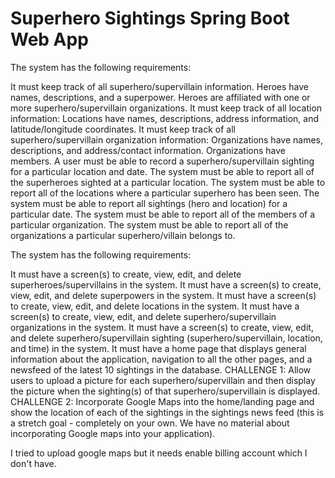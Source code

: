 # Superhero Sightings Spring Boot Web App

The system has the following requirements:

It must keep track of all superhero/supervillain information.
Heroes have names, descriptions, and a superpower.
Heroes are affiliated with one or more superhero/supervillain organizations.
It must keep track of all location information:
Locations have names, descriptions, address information, and latitude/longitude coordinates.
It must keep track of all superhero/supervillain organization information:
Organizations have names, descriptions, and address/contact information.
Organizations have members.
A user must be able to record a superhero/supervillain sighting for a particular location and date.
The system must be able to report all of the superheroes sighted at a particular location.
The system must be able to report all of the locations where a particular superhero has been seen.
The system must be able to report all sightings (hero and location) for a particular date.
The system must be able to report all of the members of a particular organization.
The system must be able to report all of the organizations a particular superhero/villain belongs to.

The system has the following requirements:

It must have a screen(s) to create, view, edit, and delete superheroes/supervillains in the system.
It must have a screen(s) to create, view, edit, and delete superpowers in the system.
It must have a screen(s) to create, view, edit, and delete locations in the system.
It must have a screen(s) to create, view, edit, and delete superhero/supervillain organizations in the system.
It must have a screen(s) to create, view, edit, and delete superhero/supervillain sighting (superhero/supervillain, location, and time) in the system.
It must have a home page that displays general information about the application, navigation to all the other pages, and a newsfeed of the latest 10 sightings in the database.
CHALLENGE 1: Allow users to upload a picture for each superhero/supervillain and then display the picture when the sighting(s) of that superhero/supervillain is displayed.
CHALLENGE 2: Incorporate Google Maps into the home/landing page and show the location of each of the sightings in the sightings news feed (this is a stretch goal - completely on your own. We have no material about incorporating Google maps into your application).

I tried to upload google maps but it needs enable billing account which I don't have.